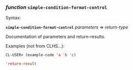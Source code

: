 ### <em>function</em> <strong>`simple-condition-format-control`</strong>

Syntax:

<strong>`simple-condition-format-control`</strong> <em>parameters</em> => <em>return-type</em>

Documentation of parameters and return-results.

Examples (not from CLHS...):

```lisp
CL-USER> (example-code 'a 'b 'c)

'return-result
```
